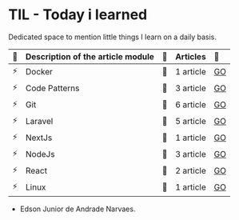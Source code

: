 # TIL - Today i learned

Dedicated space to mention little things I learn on a daily basis.

| :pencil: | Description of the article module | :checkered_flag: | Articles  | :rocket:                                                                             |
| :------- | :-------------------------------- | :--------------- | :-------- | :----------------------------------------------------------------------------------- |
| :zap:    | Docker                            | :bookmark:       | 1 article | [GO](https://github.com/edsonjuniornarvaes/til/tree/master/docker)                   |
| :zap:    | Code Patterns                     | :bookmark:       | 3 article | [GO](https://github.com/edsonjuniornarvaes/til/tree/master/code-patterns)            |
| :zap:    | Git                               | :bookmark:       | 6 article | [GO](https://github.com/edsonjuniornarvaes/til/tree/master/git)                      |
| :zap:    | Laravel                           | :bookmark:       | 5 article | [GO](https://github.com/edsonjuniornarvaes/til/tree/master/laravel)                  |
| :zap:    | NextJs                            | :bookmark:       | 1 article | [GO](https://github.com/edsonjuniornarvaes/til/tree/master/nextjs)                   |
| :zap:    | NodeJs                            | :bookmark:       | 3 article | [GO](https://github.com/edsonjuniornarvaes/til/tree/master/nodejs)                   |
| :zap:    | React                             | :bookmark:       | 2 article | [GO](https://github.com/edsonjuniornarvaes/til/tree/master/reactjs)   
| :zap:    | Linux                             | :bookmark:       | 1 article | [GO](https://github.com/edsonjuniornarvaes/til/tree/master/linux)                 |

- Edson Junior de Andrade Narvaes.

